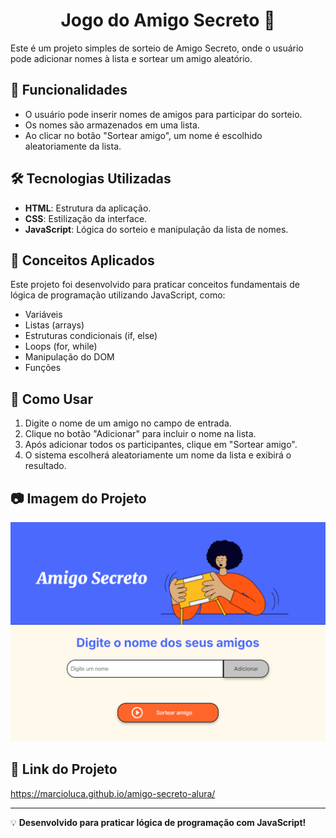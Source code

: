 <h1 align="center"> Jogo do Amigo Secreto 🎁</h1>
Este é um projeto simples de sorteio de Amigo Secreto, onde o usuário pode adicionar nomes à lista e sortear um amigo aleatório.

## 📌 Funcionalidades
- O usuário pode inserir nomes de amigos para participar do sorteio.
- Os nomes são armazenados em uma lista.
- Ao clicar no botão "Sortear amigo", um nome é escolhido aleatoriamente da lista.

## 🛠 Tecnologias Utilizadas
- **HTML**: Estrutura da aplicação.
- **CSS**: Estilização da interface.
- **JavaScript**: Lógica do sorteio e manipulação da lista de nomes.

## 📌 Conceitos Aplicados
Este projeto foi desenvolvido para praticar conceitos fundamentais de lógica de programação utilizando JavaScript, como:
- Variáveis
- Listas (arrays)
- Estruturas condicionais (if, else)
- Loops (for, while)
- Manipulação do DOM
- Funções

## 🚀 Como Usar
1. Digite o nome de um amigo no campo de entrada.
2. Clique no botão "Adicionar" para incluir o nome na lista.
3. Após adicionar todos os participantes, clique em "Sortear amigo".
4. O sistema escolherá aleatoriamente um nome da lista e exibirá o resultado.

## 📷 Imagem do Projeto
![Imagem do Projeto](assets/img-exemplo.png)

## 📌 Link do Projeto
https://marcioluca.github.io/amigo-secreto-alura/

---

💡 **Desenvolvido para praticar lógica de programação com JavaScript!**

